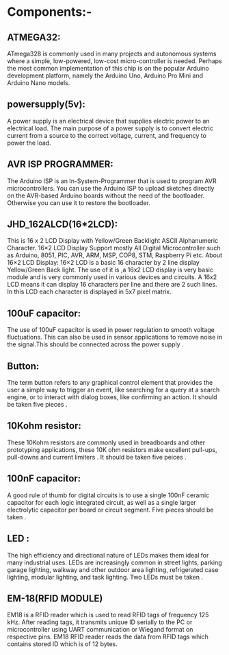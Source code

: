 # Components:-

## ATMEGA32:
ATmega328 is commonly used in many projects and autonomous systems where a simple, low-powered, low-cost micro-controller is needed. Perhaps the most common implementation of this chip is on the popular Arduino development platform, namely the Arduino Uno, Arduino Pro Mini and Arduino Nano models.

## powersupply(5v):
A power supply is an electrical device that supplies electric power to an electrical load. The main purpose of a power supply is to convert electric current from a source to the correct voltage, current, and frequency to power the load.

## AVR ISP PROGRAMMER:
The Arduino ISP is an In-System-Programmer that is used to program AVR microcontrollers. You can use the Arduino ISP to upload sketches directly on the AVR-based Arduino boards without the need of the bootloader. Otherwise you can use it to restore the bootloader.

## JHD_162ALCD(16*2LCD):
This is 16 x 2 LCD Display with Yellow/Green Backlight ASCII Alphanumeric Character. 16×2 LCD Display Support mostly All Digital Microcontroller such as Arduino, 8051, PIC, AVR, ARM, MSP, COP8, STM, Raspberry Pi etc. About 16×2 LCD Display: 16×2 LCD is a basic 16 character by 2 line display Yellow/Green Back light.
The use of it is ,a 16x2 LCD display is very basic module and is very commonly used in various devices and circuits. A 16x2 LCD means it can display 16 characters per line and there are 2 such lines. In this LCD each character is displayed in 5x7 pixel matrix.

## 100uF capacitor:
The use of 100uF capacitor is  used in power regulation to smooth voltage fluctuations. This can also be used in sensor applications to remove noise in the signal.This should be connected across the power supply .

## Button:
The term button refers to any graphical control element that provides the user a simple way to trigger an event, like searching for a query at a search engine, or to interact with dialog boxes, like confirming an action. It should be taken five pieces .
## 10Kohm resistor:
These 10Kohm resistors are commonly used in breadboards and other prototyping applications, these 10K ohm resistors make excellent pull-ups, pull-downs and current limiters . It should be taken five peices .

## 100nF capacitor:
A good rule of thumb for digital circuits is to use a single 100nF ceramic capacitor for each logic integrated circuit, as well as a single larger electrolytic capacitor per board or circuit segment.
Five pieces should be taken .

## LED :
The high efficiency and directional nature of LEDs makes them ideal for many industrial uses. LEDs are increasingly common in street lights, parking garage lighting, walkway and other outdoor area lighting, refrigerated case lighting, modular lighting, and task lighting. Two LEDs must be taken .

## EM-18(RFID MODULE)
EM18 is a RFID reader which is used to read RFID tags of frequency 125 kHz. After reading tags, it transmits unique ID serially to the PC or microcontroller using UART communication or Wiegand format on respective pins. EM18 RFID reader reads the data from RFID tags which contains stored ID which is of 12 bytes.

